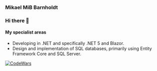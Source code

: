 ### Mikael MiB Barnholdt

### Hi there 👋

#### My specialist areas
- Developing in .NET and specifically .NET 5 and Blazor.
- Design and implementation of SQL databases, primarily using Entity Framework Core and SQL Server.

[![CodeWars](https://www.codewars.com/users/mib71/badges/micro)](https://www.codewars.com/users/mib71)
<!--
**mib71/mib71** is a ✨ _special_ ✨ repository because its `README.md` (this file) appears on your GitHub profile.

Here are some ideas to get you started:

- 🔭 I’m currently working on ...
- 🌱 I’m currently learning ...
- 👯 I’m looking to collaborate on ...
- 🤔 I’m looking for help with ...
- 💬 Ask me about ...
- 📫 How to reach me: ...
- 😄 Pronouns: ...
- ⚡ Fun fact: ...
-->
